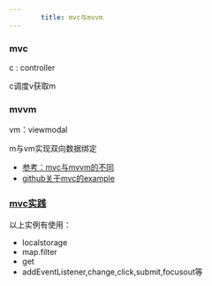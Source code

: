 ```yaml
---
		title: mvc与mvvm
---
```


### mvc

c : controller

c调度v获取m

### mvvm

vm：viewmodal

m与vm实现双向数据绑定



- [参考：mvc与mvvm的不同](https://fjorgedigital.com/insights/blog/whats-the-difference-between-mvc-and-mvvm/#:~:text=MVC%20and%20MVVM%20are%20two,cares%20about%20how%20data%20is)
- [github关于mvc的example](https://github.com/taniarascia/mvc)

### [mvc实践](https://ajn404.github.io/mvc_todo_list/)

以上实例有使用：

- localstorage
- map.filter
- get
- addEventListener,change,click,submit,focusout等